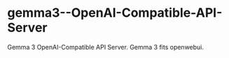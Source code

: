 # gemma3--OpenAI-Compatible-API-Server
Gemma 3 OpenAI-Compatible API Server. Gemma 3 fits openwebui.
